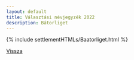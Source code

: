 ```yaml
---
layout: default
title: Választási névjegyzék 2022
description: Bátorliget
---
```


{% include settlementHTMLs/Baatorliget.html %}

[Vissza](./)